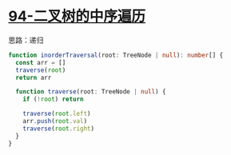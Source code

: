 # [94-二叉树的中序遍历](https://leetcode-cn.com/problems/binary-tree-inorder-traversal/)

思路：递归

```ts
function inorderTraversal(root: TreeNode | null): number[] {
  const arr = []
  traverse(root)
  return arr

  function traverse(root: TreeNode | null) {
    if (!root) return

    traverse(root.left)
    arr.push(root.val)
    traverse(root.right)
  }
}
```
